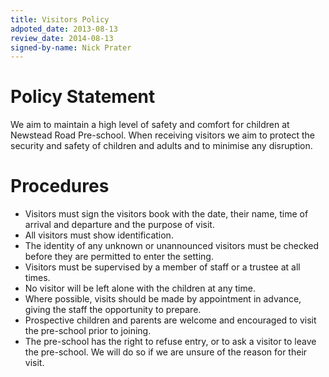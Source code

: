 ```yaml
---
title: Visitors Policy
adpoted_date: 2013-08-13
review_date: 2014-08-13
signed-by-name: Nick Prater
---
```

# Policy Statement #

We aim to maintain a high level of safety and comfort for children at Newstead Road Pre-school. When receiving visitors we aim to protect the security and safety of children and adults and to minimise any disruption.

# Procedures #

* Visitors must sign the visitors book with the date, their name, time of arrival and departure and the purpose of visit.
* All visitors must show identification.
* The identity of any unknown or unannounced visitors must be checked before they are permitted to enter the setting.
* Visitors must be supervised by a member of staff or a trustee at all times.
* No visitor will be left alone with the children at any time.
* Where possible, visits should be made by appointment in advance, giving the staff the opportunity to prepare.
* Prospective children and parents are welcome and encouraged to visit the pre-school prior to joining.
* The pre-school has the right to refuse entry, or to ask a visitor to leave the pre-school. We will do so if we are unsure of the reason for their visit.


